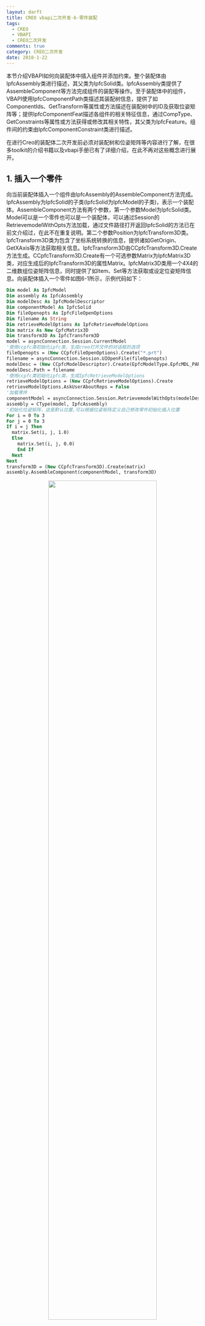 ```yaml
---
layout: darft
title: CREO vbapi二次开发-6-零件装配
tags:
  - CREO
  - VBAPI
  - CREO二次开发
comments: true
category: CREO二次开发
date: 2018-1-22
---
```



本节介绍VBAPI如何向装配体中插入组件并添加约束。整个装配体由IpfcAssembly类进行描述，其父类为IpfcSolid类。IpfcAssembly类提供了AssembleComponent等方法完成组件的装配等操作。至于装配体中的组件，VBAPI使用IpfcComponentPath类描述其装配树信息，提供了如ComponentIds、GetTransform等属性或方法描述在装配树中的ID及获取位姿矩阵等；提供IpfcComponentFeat描述各组件的相关特征信息，通过CompType、GetConstraints等属性或方法获得或修改其相关特性，其父类为IpfcFeature。组件间的约束由IpfcComponentConstraint类进行描述。  

在进行Creo的装配体二次开发前必须对装配树和位姿矩阵等内容进行了解，在很多toolkit的介绍书籍以及vbapi手册已有了详细介绍，在此不再对这些概念进行展开。

## 1. 插入一个零件

向当前装配体插入一个组件由IpfcAssembly的AssembleComponent方法完成。IpfcAssembly为IpfcSolid的子类(IpfcSolid为IpfcModel的子类)，表示一个装配体。AssembleComponent方法有两个参数，第一个参数Model为IpfcSolid类。Model可以是一个零件也可以是一个装配体，可以通过Session的RetrievemodelWithOpts方法加载，通过文件路径打开返回IpfcSolid的方法已在前文介绍过，在此不在重复说明。第二个参数Position为IpfcTransform3D类。IpfcTransform3D类为包含了坐标系统转换的信息，提供诸如GetOrigin、GetXAxis等方法获取相关信息。IpfcTransform3D由CCpfcTransform3D.Create方法生成。CCpfcTransform3D.Create有一个可选参数Matrix为IpfcMatrix3D类，对应生成后的IpfcTransform3D的属性Matrix。IpfcMatrix3D类用一个4X4的二维数组位姿矩阵信息，同时提供了如Item、Set等方法获取或设定位姿矩阵信息。向装配体插入一个零件如图6-1所示，示例代码如下：

```vb
Dim model As IpfcModel
Dim assembly As IpfcAssembly
Dim modelDesc As IpfcModelDescriptor
Dim componentModel As IpfcSolid
Dim fileOpenopts As IpfcFileOpenOptions
Dim filename As String
Dim retrieveModelOptions As IpfcRetrieveModelOptions
Dim matrix As New CpfcMatrix3D
Dim transform3D As IpfcTransform3D
model = asyncConnection.Session.CurrentModel
'使用ccpfc类初始化ipfc类，生成creo打开文件的对话框的选项
fileOpenopts = (New CCpfcFileOpenOptions).Create("*.prt")
filename = asyncConnection.Session.UIOpenFile(fileOpenopts)
modelDesc = (New CCpfcModelDescriptor).Create(EpfcModelType.EpfcMDL_PART, Nothing, Nothing)
modelDesc.Path = filename
'使用ccpfc类初始化ipfc类，生成IpfcRetrieveModelOptions
retrieveModelOptions = (New CCpfcRetrieveModelOptions).Create
retrieveModelOptions.AskUserAboutReps = False
'加载零件
componentModel = asyncConnection.Session.RetrievemodelWithOpts(modelDesc, retrieveModelOptions)
assembly = CType(model, IpfcAssembly)
'初始化位姿矩阵，这是默认位置,可以根据位姿矩阵定义自己修改零件初始化插入位置
For i = 0 To 3
For j = 0 To 3
If i = j Then
  matrix.Set(i, j, 1.0)
  Else
    matrix.Set(i, j, 0.0)
    End If
  Next
Next
transform3D = (New CCpfcTransform3D).Create(matrix)
assembly.AssembleComponent(componentModel, transform3D)
```

<div align="center">
    <img src="/img/proe/vbapi6.1.png" style="width:75%" align="center"/>
    <p>图6-1 插入一个零件流程</p>
</div>

## 2. 零件的删除和隐含

在Creo中，零件可以认为是装配体的一个特征，故零件的删除和隐含等操作与特征的删除和隐含相同，在第五节已介绍，在此不再赘述。

## 3. 设置约束

VBAPI提供了IpfcComponentFeat类描述装配体中的组件(零件或子装配体)。IpfcComponentFeat类继承自IpfcFeature类，提供了SetConstraints方法设定零件的约束。SetConstraints方法有两个参数，第一个Constraints为IpfcComponentConstraints类型，为IpfcComponentConstraint表示一个IpfcComponentConstraint类型的序列。第二个参数ReferenceAssembly为IpfcComponentPath类型，表述零件约束的参考装配体。一般如果约束仅应用于本装配体组件, 则此参数的值设为null。如果约束针对装配体中某一子装配体中的某一个零件，则此参数为针对零件的IpfcComponentPath。本例中我们默认约束仅针对于本装配体组件，设为null。IpfcComponentConstraint类表示一个约束，由CCpfcComponentConstraint.Create方法生成。CCpfcComponentConstraint.Create方法的参数Type为IpfcComponentConstraintType类，表示约束的类型，是一个枚举类。IpfcComponentConstraint另外还有ComponentReference和AssemblyReference两个重要属性，其均为IpfcSelection类，可通过前文所述的选择对象方法获取，分别表述该组件和装配体中的约束参照。如果IpfcComponentConstraintType为EpfcASM_CONSTRAINT_MATE_OFF等类型，还需设定约束的值Offset(Double类型)。向装配体中一个组件设置约束如图6-2所示，示例代码如下：

```vb
Dim selectionOptions As IpfcSelectionOptions
Dim selections As CpfcSelections
Dim selectFeats As IpfcSelection
Dim selectedComponent As IpfcModelItem
Dim componentFeat As IpfcComponentFeat
Dim compConstraints As New CpfcComponentConstraints
Dim compConstraint As IpfcComponentConstraint
Dim asmReference As IpfcSelection
Dim compReference As IpfcSelection
Dim offset As Double = 100 '默认值OFFSET为100，为简单起见，实际应该作为函数的参数
'初始化selection选项
selectionOptions = (New CCpfcSelectionOptions).Create("component") '设置可选特征的类型，这里为特征对象
selectionOptions.MaxNumSels = 1 '设置一次可选择特征的数量
selections = asyncConnection.Session.Select(selectionOptions, Nothing)
'第一步，选择一个零件，确保零件没有约束或者添加的约束不会冲突
If selections.Count > 0 Then
  selectFeats = selections.Item(0)
  selectedComponent = selectFeats.SelItem
  componentFeat = CType(selectedComponent, IpfcComponentFeat)
  '第二步，选择装配体中其余零件的表面
  selectionOptions = (New CCpfcSelectionOptions).Create("surface")
  selectionOptions.MaxNumSels = 1
  selections = asyncConnection.Session.Select(selectionOptions, Nothing)
  If selections.Count > 0 Then
    asmReference = selections.Item(0)
  Else
    MessageBox.Show("请选择装配体中其余零件的表面！")
  End If
  '第三步，选择选中零件的表面
  selectionOptions = (New CCpfcSelectionOptions).Create("surface")
  selectionOptions.MaxNumSels = 1
  selections = asyncConnection.Session.Select(selectionOptions, Nothing)
  If selections.Count > 0 Then
    compReference = selections.Item(0)
  Else
    MessageBox.Show("请选择当前零件的表面！")
  End If
  '以上两个选择根据约束的要求可以更换不同的filter获取
  '为简单起见认为是EpfcComponentConstraintType.EpfcASM_CONSTRAINT_MATE_OFF，其实应该作为函数参数传入
  compConstraint = (New CCpfcComponentConstraint).Create(EpfcComponentConstraintType.EpfcASM_CONSTRAINT_MATE_OFF)
  compConstraint.AssemblyReference = asmReference
  compConstraint.ComponentReference = compReference
  compConstraint.Offset = offset
  '完成compConstraint的设置，增加到compConstraints
  compConstraints.Append(compConstraint)
  '实际应该将compConstraints与componentFeat.GetConstraints读到的约束合并，这里仅为做示例默认去除了原有的约束
  componentFeat.SetConstraints(compConstraints, Nothing)
End If
```

<div align="center">
    <img src="/img/proe/vbapi6.2.png" style="width:55%" align="center"/>
    <p>图6-2 设置约束流程</p>
</div>

完整代码可在<a href="https://github.com/slacker-HD/creo_vbapi" target="_blank">Github.com</a>下载。

